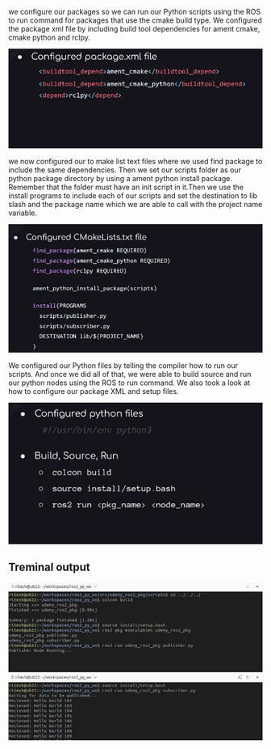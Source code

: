 we configure our packages so we can run our Python scripts using the ROS to run command for packages that use the cmake build type.
We configured the package xml file by including build tool dependencies for ament cmake, cmake python and rclpy.
<p align="center"><img src="https://github.com/RIT-MESH/ROS2-Robotics-Developer-Course---Using-ROS2-In-Python/blob/main/images/configuration3.png?raw=true"alt="Sublime's custom image"/>
 </p>

we now configured our to make list text files where we used find package to include the same dependencies.
Then we set our scripts folder as our python package directory by using a ament python install package.
Remember that the folder must have an init script in it.Then we use the install programs to include each of our scripts and set the destination to lib slash
and the package name which we are able to call with the project name variable.
<p align="center"><img src="https://github.com/RIT-MESH/ROS2-Robotics-Developer-Course---Using-ROS2-In-Python/blob/main/images/Configuration4.png?raw=true"alt="Sublime's custom image"/>
 </p>

We configured our Python files by telling the compiler how to run our scripts.
And once we did all of that, we were able to build source and run our python nodes using the ROS to run command.
We also took a look at how to configure our package XML and setup files.
<p align="center"><img src="https://github.com/RIT-MESH/ROS2-Robotics-Developer-Course---Using-ROS2-In-Python/blob/main/images/Configuration5.png?raw=true"alt="Sublime's custom image"/>
 </p>

 ## Treminal output
 <p align="center"><img src="https://github.com/RIT-MESH/ROS2-Robotics-Developer-Course---Using-ROS2-In-Python/blob/main/images/Configuration1.png?raw=true"alt="Sublime's custom image"/>
 </p>
